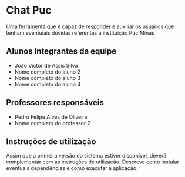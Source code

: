 # Chat Puc

Uma ferramenta que é capaz de responder e auxiliar os usuários que tenham eventuiais dúvidas referentes a instituição Puc Minas

## Alunos integrantes da equipe

* João Victor de Assis Silva
* Nome completo do aluno 2
* Nome completo do aluno 3
* Nome completo do aluno 4

## Professores responsáveis

* Pedro Felipe Alves de Oliveira
* Nome completo do professor 2

## Instruções de utilização

Assim que a primeira versão do sistema estiver disponível, deverá complementar com as instruções de utilização. Descreva como instalar eventuais dependências e como executar a aplicação.
